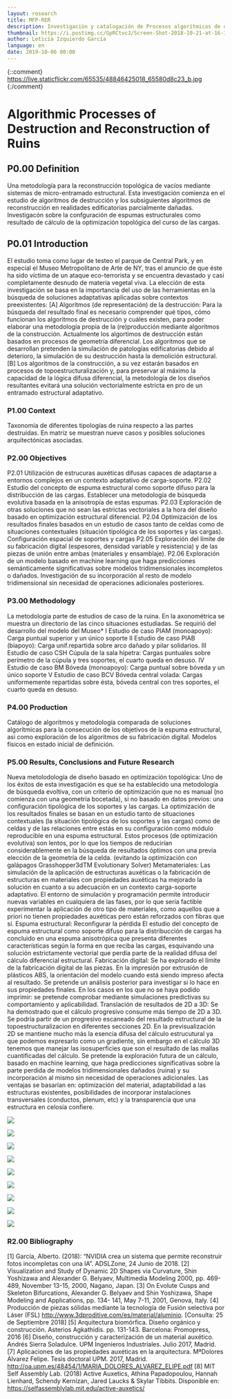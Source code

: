 ```yaml
---
layout: research
title: MFP-RER
description: Investigación y catalogación de Procesos algorítmicos de destrucción y reconstrucción de ruinas basados en topoestructuralización (Algorithmic processes of destruction and reconstruction of ruins based on topostructuralization)
thumbnail: https://i.postimg.cc/GpRCtvcJ/Screen-Shot-2018-10-21-at-16-15-34.png
author: Leticia Izquierdo García
language: en
date: 2019-10-06 00:00
---
```

{::comment}
https://live.staticflickr.com/65535/48846425018_65580d8c23_b.jpg
{:/comment}
# Algorithmic Processes of Destruction and Reconstruction of Ruins

## P0.00 Definition
Una metodología para la reconstrucción topológica de vacíos mediante sistemas de micro-entramado estructural. 
Esta investigación comienza en el estudio de algoritmos de destrucción y los subsiguientes algoritmos de reconstrucción en realidades edificatorias parcialmente dañadas. 
Investigacón sobre la confguración de espumas estructurales como resultado de cálculo de la optimización topológica del curso de las cargas.

## P0.01 Introduction
El estudio toma como lugar de testeo el parque de Central Park, y en especial el Museo Metropolitano
de Arte de NY, tras el anuncio de que éste ha sido víctima de un ataque eco-terrorista y se encuentra
devastado y casi completamente desnudo de materia vegetal viva.
La elección de esta investigación se basa en la importancia del uso de las herramientas en
la búsqueda de soluciones adaptativas aplicadas sobre contextos preexistentes:
[A] Algoritmos (de representación) de la destrucción: Para la búsqueda del resultado
final es necesario comprender qué tipos, cómo funcionan los algoritmos de destrucción y
cuáles existen, para poder elaborar una metodología propia de la (re)producción mediante
algoritmos de la construcción.
Actualmente los algortimos de destrucción están basados en procesos de geometría
diferencial. Los algoritmos que se desarrollan pretenden la simulación de patologías
edificatorias debido al deterioro, la simulación de su destrucción hasta la demolición
estructural.
[B] Los algoritmos de la construcción, a su vez estarán basados en procesos de
topoestructuralización y, para preservar al máximo la capacidad de la lógica difusa
diferencial, la metodología de los diseños resultantes evitará una solución vectorialmente
estricta en pro de un entramado estructural adaptativo.

### P1.00 Context
Taxonomía de diferentes tipologías de ruina respecto a las partes destruidas. 
En matriz se muestran nueve casos y posibles soluciones arquitectónicas asociadas.

### P2.00 Objectives
P2.01 Utilización de estrucuras auxéticas difusas capaces de adaptarse a entornos
complejos en un contexto adaptativo de carga-soporte.
P2.02 Estudio del concepto de espuma estructural como soporte difuso para la distribucción
de las cargas.
Establecer una metodología de búsqueda evolutiva basada en la anisotropía de estas espumas.
P2.03 Exploración de otras soluciones que no sean las estrictas vectoriales a la hora del
diseño basado en optimización estructural diferencial.
P2.04 Optimización de los resultados finales basados en un estudio de casos tanto de
celdas como de situaciones contextuales (situación tipológica de los soportes y las cargas).
Configuración espacial de soportes y cargas
P2.05 Exploración del límite de su fabricación digital (espesores, densidad variable y
resistencia) y de las piezas de unión entre ambas (materiales y ensamblaje).
P2.06 Exploración de un modelo basado en machine learning que haga predicciones
semánticamente significativas sobre modelos tridimensionales incompletos o dañados.
Investigación de su incorporación al resto de modelo tridimensional sin necesidad de
operaciones adicionales posteriores.

### P3.00 Methodology
La metodología parte de estudios de caso de la ruina. En la axonométrica se muestra un
directorio de las cinco situaciones estudiadas. Se requirió del desarrollo del modelo del Museo*
I Estudio de caso PIAM (monoapoyo): Carga puntual superior y un único soporte
II Estudio de caso PIAB (biapoyo): Carga unif.repartida sobre arco dañado y pilar solidarios.
III Estudio de caso CSH Cúpula de la sala hipetra: Cargas puntuales sobre perímetro de la
cúpula y tres soportes, el cuarto queda en desuso.
IV Estudio de caso BM Bóveda (monoapoyo): Carga puntual sobre bóveda y un único soporte
V Estudio de caso BCV Bóveda central volada: Cargas uniformemente repartidas sobre
ésta, bóveda central con tres soportes, el cuarto queda en desuso.

### P4.00 Production 
Catálogo de algoritmos y metodología comparada de soluciones algorítmicas para la consecución de los objetivos
de la espuma estructural, asi como exploración de los algoritmos de su fabricación digital. 
Modelos físicos en estado inicial de definición.

### P5.00 Results, Conclusions and Future Research 
Nueva metolodología de diseño basado en optimización topológica:
Uno de los éxitos de esta investigación es que se ha establecido una metodología de búsqueda
evoltiva, con un criterio de optimización que no es manual (no comienza con una geometría
bocetada), si no basado en datos previos: una configuración tipológica de los soportes y las cargas.
La optimización de los resultados finales se basan en un estudio tanto de situaciones
contextuales (la situación tipológica de los soportes y las cargas) como de celdas y de
las relaciones entre estás en su configuración como módulo reproducible en una espuma
estructural. Estos procesos (de optimización evolutiva) son lentos, por lo que los tiempos de
reducirían considerablemente en la búsqueda de resultados óptimos con una previa elección
de la geometría de la celda. (evitando la optimización con galápagos Grasshopper3dTM Evolutionary Solver)
Metamateriales:
Las simulación de la aplicación de estructuras auxéticas o la fabricación de estructuras en
materiales con propiedades auxéticas ha mejorado la solución en cuanto a su adecuación
en un contexto carga-soporte adaptativo. El entorno de simulación y programación permite
introducir nuevas variables en cualquiera de las fases, por lo que sería factible experimentar
la aplicación de otro tipo de materiales, como aquellos que a priori no tienen propiedades
auxéticas pero están reforzados con fibras que sí.
Espuma estructural: Reconfigurar la pérdida
El estudio del concepto de espuma estructural como soporte difuso para la distribucción de
cargas ha concluido en una espuma anisotrópica que presenta diferentes características
según la forma en que reciba las cargas, esquivando una solución estrictamente vectorial que
perdía parte de la realidad difusa del cálculo diferencial estructural.
Fabricación digital:
Se ha explorado el límite de la fabricación digital de las piezas. En la impresión por extrusión
de plásticos ABS, la orientación del modelo cuando está siendo impreso afecta al resultado.
Se pretende un análisis posterior para investigar si lo hace en sus propiedades finales.
En los casos en los que no se haya podido imprimir: se pretende comprobar mediante
simulaciones predictivas su comportamiento y aplicabilidad.
Translación de resultados de 2D a 3D:
Se ha demostrado que el cálculo progresivo consume más tiempo de 2D a 3D. Se podría
partir de un progresivo escaneado del resultado estructural de la topoestructuralizacion
en diferentes secciones 2D. En la previsualización 2D se mantiene mucho más la esencia
difusa del cálculo estrucutural ya que podemos expresarlo como un gradiente, sin embargo
en el cálculo 3D tenemos que manejar las isosuperficies que son el resultado de las mallas
cuantificadas del cálculo.
Se pretende la exploración futura de un cálculo, basado en machine learning, que haga
predicciones significativas sobre la parte perdida de modelos tridimensionales dañados
(ruina) y su incorporación al mismo sin necesidad de operaciones adicionales.
Las ventajas se basarían en: optimización del material, adaptabilidad a las estructuras
existentes, posibilidades de incorporar instalaciones transversales (conductos, plenum, etc) y
la transparencia que una estructura en celosía confiere.

![](https://live.staticflickr.com/65535/48847026782_49e5cd24fc_b.jpg)

![](https://live.staticflickr.com/65535/48846532978_02fec2a0d7_b.jpg)

![](https://live.staticflickr.com/65535/48846588808_6aaa1b6351_b.jpg)

![](https://live.staticflickr.com/65535/48846532813_8ae8354f75_b.jpg)

![](https://live.staticflickr.com/65535/48846891531_c5ae8ecb00_b.jpg)

![](https://live.staticflickr.com/65535/48846532483_0a37eca0f1_b.jpg)

![](https://live.staticflickr.com/65535/48846532403_be9ecd0c67_b.jpg)

![](https://live.staticflickr.com/65535/48846891266_e1233616c4_b.jpg)

![](https://live.staticflickr.com/65535/48846958368_764d715844_b.jpg)


### R2.00 Bibliography 
[1] García, Alberto. (2018): “NVIDIA crea un sistema que permite reconstruir fotos incompletas con una IA”. ADSLZone, 24 Junio de 2018. 
[2] Visualization and Study of Dynamic 2D Shapes via Curvature, Shin Yoshizawa and Alexander G. Belyaev, Multimedia Modeling 2000, pp. 469-489, November 13-15, 2000, Nagano, Japan.
[3] On Evolute Cusps and Skeleton Bifurcations, Alexander G. Belyaev and Shin Yoshizawa, Shape Modeling and Applications, pp. 134- 141, May 7-11, 2001, Genova, Italy.
[4] Producción de piezas sólidas mediante la tecnología de Fusión selectiva por Láser (FSL) http://www.3dproditive.com/es/material/aluminio. [Consulta: 25 de Septiembre 2018]
[5] Arquitectura biomórfica. Diseño orgánico y construcción. Asterios Agkathidis. pp. 131-143. Barcelona: Promopress, 2016 
[6] Diseño, construcción y caracterización de un material auxético. Andrés Sierra Soladulce. UPM Ingenieros Industriales. Julio 2017, Madrid.
[7] Aplicaciones de las propiedades auxéticas en la arquitectura. MªDolores Álvarez Felipe. Tesis doctoral UPM. 2017, Madrid. http://oa.upm.es/48454/1/MARIA_DOLORES_ALVAREZ_ELIPE.pdf
[8] MIT Self Assembly Lab. (2018) Active Auxetics, Athina Papadopoulou, Hannah Lienhard, Schendy Kernizan, Jared Laucks & Skylar Tibbits. Disponible en: https://selfassemblylab.mit.edu/active-auxetics/

